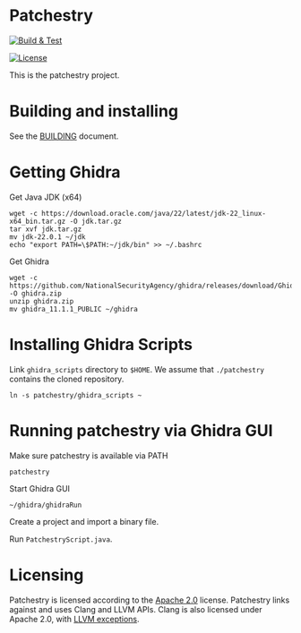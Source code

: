 # Patchestry

[![Build & Test](https://github.com/lifting-bits/patchestry/actions/workflows/ci.yml/badge.svg)](https://github.com/lifting-bits/patchestry/actions/workflows/ci.yml)

[![License](https://img.shields.io/badge/License-Apache_2.0-blue.svg)](https://opensource.org/licenses/Apache-2.0)

This is the patchestry project.

# Building and installing

See the [BUILDING](BUILDING.md) document.

# Getting Ghidra

Get Java JDK (x64)

```shell
wget -c https://download.oracle.com/java/22/latest/jdk-22_linux-x64_bin.tar.gz -O jdk.tar.gz
tar xvf jdk.tar.gz
mv jdk-22.0.1 ~/jdk
echo "export PATH=\$PATH:~/jdk/bin" >> ~/.bashrc
```

Get Ghidra
```shell
wget -c https://github.com/NationalSecurityAgency/ghidra/releases/download/Ghidra_11.1.1_build/ghidra_11.1.1_PUBLIC_20240614.zip -O ghidra.zip
unzip ghidra.zip
mv ghidra_11.1.1_PUBLIC ~/ghidra
```

# Installing Ghidra Scripts

Link `ghidra_scripts` directory to `$HOME`. We assume that `./patchestry` contains the cloned repository.
```shell
ln -s patchestry/ghidra_scripts ~
```

# Running patchestry via Ghidra GUI

Make sure patchestry is available via PATH
```shell
patchestry 
```

Start Ghidra GUI
```shell
~/ghidra/ghidraRun
```

Create a project and import a binary file.

Run `PatchestryScript.java`.

# Licensing

Patchestry is licensed according to the [Apache 2.0](LICENSE) license. Patchestry links against and uses Clang and LLVM APIs. Clang is also licensed under Apache 2.0, with [LLVM exceptions](https://github.com/llvm/llvm-project/blob/main/clang/LICENSE.TXT).
